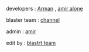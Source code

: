 developers : [Arman](telegram.me/l_U_A) , [amir alone](telegram.me/AntiSudo)



blaster team : [channel](telegram.me/blaster_tm)



admin : [amir](telegram.me/blaster_tm)




edit by : [blastrt team](telegram.me/blaster_tm)
